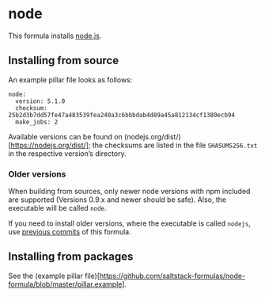 # node

This formula installs [node.js](https://nodejs.org/en/).

## Installing from source

An example pillar file looks as follows:

    node:
      version: 5.1.0
      checksum: 25b2d3b7dd57fe47a483539fea240a3c6bbbdab4d89a45a812134cf1380ecb94
      make_jobs: 2

Available versions can be found on (nodejs.org/dist/)[https://nodejs.org/dist/]; the checksums are listed in the
file `SHASUMS256.txt` in the respective version’s directory.

### Older versions

When building from sources, only newer node versions with npm included are supported (Versions 0.9.x and newer should
be safe). Also, the executable will be called `node`.

If you need to install older versions, where the executable is called `nodejs`, use 
[previous commits](https://github.com/saltstack-formulas/node-formula/commit/bcc649588c162686c4dbde486da840ccd060edf6)
of this formula.

## Installing from packages

See the (example pillar file)[https://github.com/saltstack-formulas/node-formula/blob/master/pillar.example].
